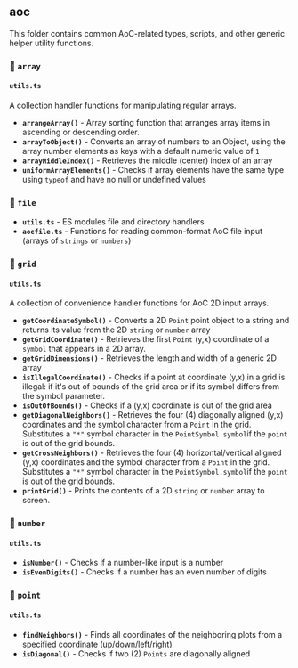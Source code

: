## aoc

This folder contains common AoC-related types, scripts, and other generic helper utility functions.

### 📂 `array`

#### `utils.ts`

A collection handler functions for manipulating regular arrays.

- **`arrangeArray()`** - Array sorting function that arranges array items in ascending or descending order.
- **`arrayToObject()`** - Converts an array of numbers to an Object, using the array number elements as keys with a default numeric value of `1`
- **`arrayMiddleIndex()`** - Retrieves the middle (center) index of an array
- **`uniformArrayElements()`** - Checks if array elements have the same type using `typeof` and have no null or undefined values

### 📂 `file`

- **`utils.ts`** - ES modules file and directory handlers
- **`aocfile.ts`** - Functions for reading common-format AoC file input (arrays of `strings` or `numbers`)

### 📂 `grid`

#### `utils.ts`

A collection of convenience handler functions for AoC 2D input arrays.

- **`getCoordinateSymbol()`** - Converts a 2D `Point` point object to a string and returns its value from the 2D `string` or `number` array
- **`getGridCoordinate()`** - Retrieves the first `Point` (y,x) coordinate of a `symbol` that appears in a 2D array.
- **`getGridDimensions()`** - Retrieves the length and width of a generic 2D array
- **`isIllegalCoordinate()`** - Checks if a point at coordinate (y,x) in a grid is illegal: if it's out of bounds of the grid area or if its symbol differs from the symbol parameter.
- **`isOutOfBounds()`** - Checks if a (y,x) coordinate is out of the grid area
- **`getDiagonalNeighbors()`** - Retrieves the four (4) diagonally aligned (y,x) coordinates and the symbol character from a `Point` in the grid. Substitutes a `"*"` symbol character in the `PointSymbol.symbol`if the `point` is out of the grid bounds.
- **`getCrossNeighbors()`** - Retrieves the four (4) horizontal/vertical aligned (y,x) coordinates and the symbol character from a `Point` in the grid. Substitutes a `"*"` symbol character in the `PointSymbol.symbol`if the `point` is out of the grid bounds.
- **`printGrid()`** - Prints the contents of a 2D `string` or `number` array to screen.

### 📂 `number`

#### `utils.ts`

- **`isNumber()`** - Checks if a number-like input is a number
- **`isEvenDigits()`** - Checks if a number has an even number of digits

### 📂 `point`

#### `utils.ts`

- **`findNeighbors()`** - Finds all coordinates of the neighboring plots from a specified coordinate (up/down/left/right)
- **`isDiagonal()`** - Checks if two (2) `Points` are diagonally aligned


